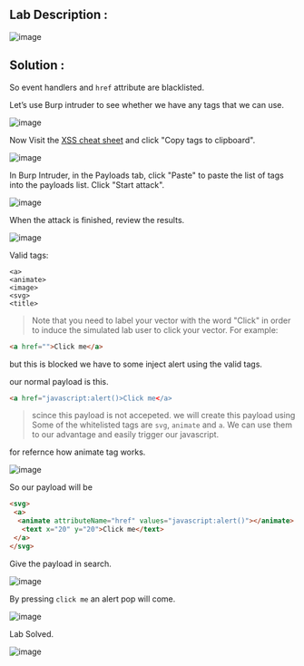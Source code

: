 ## Lab Description :

![image](https://github.com/ananthan05/Portswigger_labs/assets/140697378/1dc5e5b7-5df1-4ae4-a49e-f363ca1e4f39)

## Solution :

So event handlers and `href` attribute are blacklisted.

Let’s use Burp intruder to see whether we have any tags that we can use.

![image](https://github.com/ananthan05/Portswigger_labs/assets/140697378/fa5aacfa-0562-4d9b-84b3-e649af190fd7)

Now Visit the  [XSS cheat sheet](https://portswigger.net/web-security/cross-site-scripting/cheat-sheet) and click "Copy tags to clipboard".

![image](https://github.com/ananthan05/Portswigger_labs/assets/140697378/45dc13d1-2510-4d74-aee9-e8324b44b5fc)

In Burp Intruder, in the Payloads tab, click "Paste" to paste the list of tags into the payloads list. Click "Start attack".

![image](https://github.com/ananthan05/Portswigger_labs/assets/140697378/1942c6c6-dd1b-40e2-8c6c-dbb64ea7dcf2)

When the attack is finished, review the results.

![image](https://github.com/ananthan05/Portswigger_labs/assets/140697378/f535fd89-75cb-461f-9b72-849cf967a9a5)

Valid tags:

```
<a>
<animate>
<image>
<svg>
<title>
```

>
>Note that you need to label your vector with the word "Click" in order to induce the simulated lab user to click your vector. For example:

```html
<a href="">Click me</a>
```
but this is blocked we have to some inject alert using the valid tags.

our normal payload is this.

```html
<a href="javascript:alert()>Click me</a>
```
 > scince this payload is not accepeted. we will create this payload using  Some of the whitelisted tags are `svg`, `animate` and `a`. We can use them to our advantage and easily trigger our javascript.

for refernce how animate tag works.

![image](https://github.com/ananthan05/Portswigger_labs/assets/140697378/9ed9f099-ae32-4906-ba9c-ceaba290d857)

So our payload will be

```html
<svg>
 <a>
  <animate attributeName="href" values="javascript:alert()"></animate>
   <text x="20" y="20">Click me</text>
 </a>
</svg>
```

Give the payload in search.

![image](https://github.com/ananthan05/Portswigger_labs/assets/140697378/2ada6cc9-4f6b-4f08-830d-e6973a0935ec)

By pressing `click me` an alert pop will come.

![image](https://github.com/ananthan05/Portswigger_labs/assets/140697378/862c7fca-ee22-4130-b7f5-52603bf5a4d2)


Lab Solved.

![image](https://github.com/ananthan05/Portswigger_labs/assets/140697378/0122f910-064f-4b76-8631-8dcb9a579e0d)

